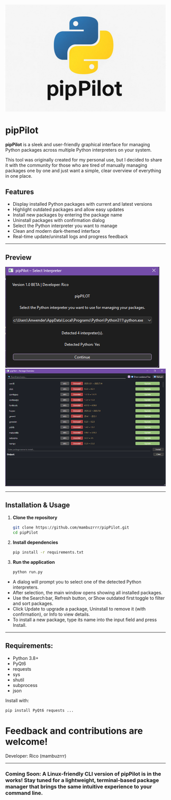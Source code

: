 ![pipPilot Preview](assets/pipPIlot1.png)

# pipPilot

**pipPilot** is a sleek and user-friendly graphical interface for managing Python packages across multiple Python interpreters on your system.

This tool was originally created for my personal use, but I decided to share it with the community for those who are tired of manually managing packages one by one and just want a simple, clear overview of everything in one place.

## Features

- Display installed Python packages with current and latest versions  
- Highlight outdated packages and allow easy updates  
- Install new packages by entering the package name  
- Uninstall packages with confirmation dialog  
- Select the Python interpreter you want to manage  
- Clean and modern dark-themed interface  
- Real-time update/uninstall logs and progress feedback  

---

## Preview

![pipPilot Preview](assets/Screenshot%202025-07-26%20234947.png)  
![pipPilot Preview](assets/Screenshot%202025-07-26%20235042.png)

---

## Installation & Usage

1. **Clone the repository**  
   ```bash
   git clone https://github.com/mambuzrrr/pipPilot.git
   cd pipPilot
   ```

2. **Install dependencies**
   ```bash
   pip install -r requirements.txt
   ```

3. **Run the application**
   ```bash
   python run.py
   ```
- A dialog will prompt you to select one of the detected Python interpreters.
- After selection, the main window opens showing all installed packages.
- Use the Search bar, Refresh button, or Show outdated first toggle to filter and sort packages.
- Click Update to upgrade a package, Uninstall to remove it (with confirmation), or Info to view details.
- To install a new package, type its name into the input field and press Install.

---

## Requirements:
- Python 3.8+
- PyQt6
- requests
- sys
- shutil
- subprocess
- json

Install with:
```bash
pip install PyQt6 requests ...
```

# Feedback and contributions are welcome!

Developer: Rico (mambuzrrr)

--- 

### Coming Soon: A Linux-friendly CLI version of pipPilot is in the works! Stay tuned for a lightweight, terminal‑based package manager that brings the same intuitive experience to your command line.
